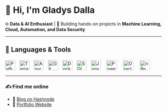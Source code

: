 # 👋 Hi, I'm Gladys Dalla  

🌐 **Data & AI Enthusiast** | 🤖 Building hands-on projects in **Machine Learning, Cloud, Automation, and Data Security**

---

## 🧰 Languages & Tools  

<p align="left">
  <!-- Devicon-based icons -->
  <img src="https://cdn.jsdelivr.net/gh/devicons/devicon/icons/python/python-original.svg" title="Python" alt="Python" width="32" height="32" style="margin-right:10px;"/>
  <img src="https://cdn.jsdelivr.net/gh/devicons/devicon/icons/terraform/terraform-original.svg" title="Terraform" alt="Terraform" width="32" height="32" style="margin-right:10px;"/>
  <img src="https://cdn.jsdelivr.net/gh/devicons/devicon/icons/azure/azure-original.svg" title="Azure" alt="Azure" width="32" height="32" style="margin-right:10px;"/>
  
  <!-- Version control -->
  <img src="https://cdn.jsdelivr.net/gh/devicons/devicon/icons/git/git-original.svg" title="Git" alt="Git" width="32" height="32" style="margin-right:10px;"/>
  
  <!-- Containers / CI -->
  <img src="https://cdn.jsdelivr.net/gh/devicons/devicon/icons/docker/docker-original.svg" title="Docker" alt="Docker" width="32" height="32" style="margin-right:10px;"/>
  
  <!-- Databases / SQL -->
  <img src="https://cdn.jsdelivr.net/gh/devicons/devicon/icons/mysql/mysql-original.svg" title="SQL" alt="SQL" width="32" height="32" style="margin-right:10px;"/>
  
  <!-- Analytics / Data Science -->
  <img src="https://cdn.jsdelivr.net/gh/devicons/devicon/icons/jupyter/jupyter-original.svg" title="Jupyter" alt="Jupyter" width="32" height="32" style="margin-right:10px;"/>
  <img src="https://github.com/microsoft/PowerBI-Icons/blob/main/SVG/Power-BI.svg?raw=true" title="Power BI" alt="Power BI" width="32" height="32" style="padding:4px; background:white; border-radius:6px; box-shadow:0 0 2px rgba(0,0,0,0.25); margin-right:10px;"/>
  
  <!-- Cloud -->
  <img src="https://upload.wikimedia.org/wikipedia/commons/5/50/Oracle_logo.svg" title="Oracle Cloud" alt="Oracle Cloud" width="32" height="32" style="padding:4px; background:white; border-radius:6px; box-shadow:0 0 2px rgba(0,0,0,0.25); margin-right:10px;"/>
  
  <!-- Automation -->
  <img src="https://avatars.githubusercontent.com/u/45487711?s=200&v=4" title="n8n" alt="n8n" width="32" height="32" style="padding:4px; background:white; border-radius:6px; box-shadow:0 0 2px rgba(0,0,0,0.25); margin-right:10px;"/>
</p>    

---

### ✍️ Find me online  
- 📝 [Blog on Hashnode](https://gladys-dallas-projects.hashnode.dev/)  
- 💼 [Portfolio Website](https://portfolio.datasmart-systems.com/)  
